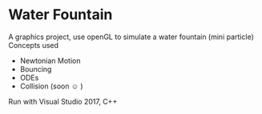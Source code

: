 Water Fountain
=====

A graphics project, use openGL to simulate a water fountain (mini particle)
Concepts used

* Newtonian Motion
* Bouncing
* ODEs
* Collision (soon :relaxed: )

Run with Visual Studio 2017, C++

